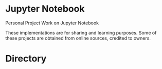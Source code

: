 # Jupyter Notebook
Personal Project Work on Jupyter Notebook

These implementations are for sharing and learning purposes. Some of these projects are obtained from online sources, credited to owners.

# Directory

